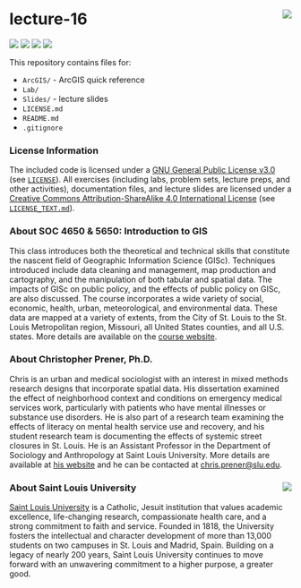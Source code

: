 lecture-16 <img src="https://slu-soc5650.github.io/images/logo.png" align="right" />
===========================================================
![](https://img.shields.io/badge/semester-Spring%2C%202017-blue.svg) ![](https://img.shields.io/badge/release-updated-brightgreen.svg) ![](https://img.shields.io/github/last-commit/slu-soc5650/lecture-16.svg) ![](https://img.shields.io/github/repo-size/slu-soc5650/lecture-16.svg)

This repository contains files for:

-   `ArcGIS/` - ArcGIS quick reference
-   `Lab/`
-   `Slides/` - lecture slides
-   `LICENSE.md`
-   `README.md`
-   `.gitignore`

### License Information
The included code is licensed under a [GNU General Public License v3.0](https://www.gnu.org/licenses/gpl-3.0.en.html) (see [`LICENSE`](LICENSE)). All exercises (including labs, problem sets, lecture preps, and other activities), documentation files, and lecture slides are licensed under a [Creative Commons Attribution-ShareAlike 4.0 International License](https://creativecommons.org/licenses/by-sa/4.0/) (see [`LICENSE_TEXT.md`](LICENSE_TEXT.md)).

### About SOC 4650 & 5650: Introduction to GIS
This class introduces both the theoretical and technical skills that constitute the nascent field of Geographic Information Science (GISc). Techniques introduced include data cleaning and management, map production and cartography, and the manipulation of both tabular and spatial data. The impacts of GISc on public policy, and the effects of public policy on GISc, are also discussed. The course incorporates a wide variety of social, economic, health, urban, meteorological, and environmental data. These data are mapped at a variety of extents, from the City of St. Louis to the St. Louis Metropolitan region, Missouri, all United States counties, and all U.S. states. More details are available on the [course website](https://slu-soc5650.github.io).

### About Christopher Prener, Ph.D.
Chris is an urban and medical sociologist with an interest in mixed methods research designs that incorporate spatial data. His dissertation examined the effect of neighborhood context and conditions on emergency medical services work, particularly with patients who have mental illnesses or substance use disorders. He is also part of a research team examining the effects of literacy on mental health service use and recovery, and his student research team is documenting the effects of systemic street closures in St. Louis. He is an Assistant Professor in the Department of Sociology and Anthropology at Saint Louis University. More details are available at [his website](https://chris-prener.github.io) and he can be contacted at [chris.prener@slu.edu](mailto:chris.prener@slu.edu).

### About Saint Louis University <img src="https://slu-soc5650.github.io/images/sluLogo.png" align="right" />
[Saint Louis University](http://wwww.slu.edu) is a Catholic, Jesuit institution that values academic excellence, life-changing research, compassionate health care, and a strong commitment to faith and service. Founded in 1818, the University fosters the intellectual and character development of more than 13,000 students on two campuses in St. Louis and Madrid, Spain. Building on a legacy of nearly 200 years, Saint Louis University continues to move forward with an unwavering commitment to a higher purpose, a greater good.
